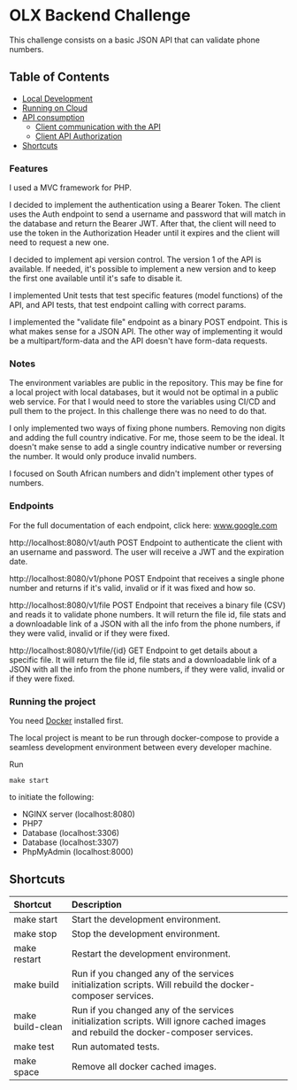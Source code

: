 OLX Backend Challenge
==============

This challenge consists on a basic JSON API that can validate phone numbers.

## Table of Contents

* [Local Development](#local-development)
* [Running on Cloud](#running-on-cloud)
* [API consumption](#api-consumption)
  * [Client communication with the API](#client-communication-with-the-api)
  * [Client API Authorization](#client-api-authorization)
* [Shortcuts](#shortcuts)


### Features

I used a MVC framework for PHP. 

I decided to implement the authentication using a Bearer Token. The client uses the Auth endpoint to send a username and password that will match in the database and return the Bearer JWT. After that, the client will need to use the token in the Authorization Header until it expires and the client will need to request a new one.

I decided to implement api version control. The version 1 of the API is available. If needed, it's possible to implement a new version and to keep the first one available until it's safe to disable it.

I implemented Unit tests that test specific features (model functions) of the API, and API tests, that test endpoint calling with correct params.

I implemented the "validate file" endpoint as a binary POST endpoint. This is what makes sense for a JSON API. The other way of implementing it would be a multipart/form-data and the API doesn't have form-data requests.

### Notes

The environment variables are public in the repository. This may be fine for a local project with local databases, but it would not be optimal in a public web service. For that I would need to store the variables using CI/CD and pull them to the project. In this challenge there was no need to do that. 

I only implemented two ways of fixing phone numbers. Removing non digits and adding the full country indicative. For me, those seem to be the ideal. It doesn't make sense to add a single country indicative number or reversing the number. It would only produce invalid numbers.

I focused on South African numbers and didn't implement other types of numbers.

### Endpoints

For the full documentation of each endpoint, click here:
www.google.com

http://localhost:8080/v1/auth POST
Endpoint to authenticate the client with an username and password. The user will receive a JWT and the expiration date.

http://localhost:8080/v1/phone POST 
Endpoint that receives a single phone number and returns if it's valid, invalid or if it was fixed and how so.

http://localhost:8080/v1/file POST
Endpoint that receives a binary file (CSV) and reads it to validate phone numbers. It will return the file id, file stats and a downloadable link of a JSON with all the info from the phone numbers, if they were valid, invalid or if they were fixed.

http://localhost:8080/v1/file/{id} GET
Endpoint to get details about a specific file. It will return the file id, file stats and a downloadable link of a JSON with all the info from the phone numbers, if they were valid, invalid or if they were fixed.


### Running the project

You need [Docker](https://docker.com) installed first.

The local project is meant to be run through docker-compose to provide a seamless development environment between every developer machine.

Run

`make start`

to initiate the following:
* NGINX server (localhost:8080)
* PHP7 
* Database (localhost:3306)
* Database (localhost:3307)
* PhpMyAdmin (localhost:8000)

## Shortcuts

| Shortcut                       | Description                                                                                                                                      |
| :---                           | :---                                                                                                                                              |
| make start                     |  Start the development environment.                                                                                                               |
| make stop                      |  Stop the development environment.                                                                                                                |
| make restart                   |  Restart the development environment.                                                                                                             |
| make build                     |  Run if you changed any of the services initialization scripts. Will rebuild the docker-composer services.                              |
| make build-clean               |  Run if you changed any of the services initialization scripts. Will ignore cached images and rebuild the docker-composer services.              |
| make test                      |  Run automated tests.                                                                  |
| make space                     |  Remove all docker cached images.                                                                |